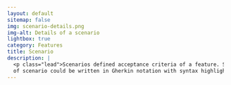 ```yaml
---
layout: default
sitemap: false
img: scenario-details.png
img-alt: Details of a scenario
lightbox: true
category: Features
title: Scenario
description: |
  <p class="lead">Scenarios defined acceptance criteria of a feature. Steps
  of scenario could be written in Gherkin notation with syntax highlighting.</p>
---
```

